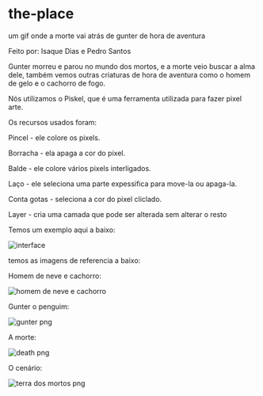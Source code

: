# the-place
um gif onde a morte vai atrás de gunter de hora de aventura

Feito por: Isaque Dias e Pedro Santos

Gunter morreu e parou no mundo dos mortos, e a morte veio buscar a alma dele, também vemos outras criaturas de hora de aventura como o homem de gelo e o cachorro de fogo.

Nós utilizamos o Piskel, que é uma ferramenta utilizada para fazer pixel arte.

Os recursos usados foram:

Pincel - ele colore os pixels.

Borracha - ela apaga a cor do pixel.

Balde - ele colore vários pixels interligados.

Laço - ele seleciona uma parte expessifica para move-la ou apaga-la.

Conta gotas - seleciona a cor do pixel cliclado.

Layer - cria uma camada que pode ser alterada sem alterar o resto

Temos um exemplo aqui a baixo:

![interface](https://github.com/Isaquedias1/the-place/assets/162384088/7046bef9-81ab-4e0a-b021-d4cdfc268ca3)

temos as imagens de referencia a baixo:

Homem de neve e cachorro:

![homem de neve e cachorro](https://github.com/Isaquedias1/the-place/assets/162384088/6f043023-8dec-4ea3-b0e4-92fe9f4a9158)

Gunter o penguim:

![gunter png](https://github.com/Isaquedias1/the-place/assets/162384088/f97993c9-14a0-44d3-a703-904150bcfed5)

A morte:

![death png](https://github.com/Isaquedias1/the-place/assets/162384088/4d948d83-ba54-4b31-826c-293497685475)

O cenário:

![terra dos mortos png](https://github.com/Isaquedias1/the-place/assets/162384088/33e3ab57-6ea7-4df6-956b-f7f31e7e0e91)
